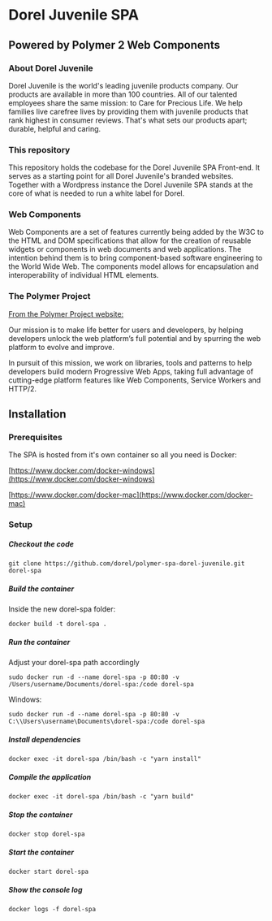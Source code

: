 # Dorel Juvenile SPA
## Powered by Polymer 2 Web Components

### About Dorel Juvenile
Dorel Juvenile is the world's leading juvenile products company. Our products are available in more than 100 countries. All of our talented employees share the same mission: to Care for Precious Life. We help families live carefree lives by providing them with juvenile products that rank highest in consumer reviews. That's what sets our products apart; durable, helpful and caring.

### This repository

This repository holds the codebase for the Dorel Juvenile SPA Front-end. It serves as a starting point for all Dorel Juvenile's branded websites. Together with a Wordpress instance the Dorel Juvenile SPA stands at the core of what is needed to run a white label for Dorel.

### Web Components
Web Components are a set of features currently being added by the W3C to the HTML and DOM specifications that allow for the creation of reusable widgets or components in web documents and web applications. The intention behind them is to bring component-based software engineering to the World Wide Web. The components model allows for encapsulation and interoperability of individual HTML elements.

### The Polymer Project

[From the Polymer Project website:](https://www.polymer-project.org/about)

Our mission is to make life better for users and developers, by helping developers unlock the web platform’s full potential and by spurring the web platform to evolve and improve.

In pursuit of this mission, we work on libraries, tools and patterns to help developers build modern Progressive Web Apps, taking full advantage of cutting-edge platform features like Web Components, Service Workers and HTTP/2.

## Installation

### Prerequisites

The SPA is hosted from it's own container so all you need is Docker:

[https://www.docker.com/docker-windows](https://www.docker.com/docker-windows)

[https://www.docker.com/docker-mac](https://www.docker.com/docker-mac)

### Setup

##### Checkout the code

    git clone https://github.com/dorel/polymer-spa-dorel-juvenile.git dorel-spa
    
##### Build the container

Inside the new dorel-spa folder:

    docker build -t dorel-spa .

##### Run the container

Adjust your dorel-spa path accordingly

    sudo docker run -d --name dorel-spa -p 80:80 -v /Users/username/Documents/dorel-spa:/code dorel-spa
    
Windows:

    sudo docker run -d --name dorel-spa -p 80:80 -v C:\\Users\username\Documents\dorel-spa:/code dorel-spa
    
##### Install dependencies
    
    docker exec -it dorel-spa /bin/bash -c "yarn install"
    
##### Compile the application
    
    docker exec -it dorel-spa /bin/bash -c "yarn build"
    
##### Stop the container
    
    docker stop dorel-spa
    
##### Start the container
    
    docker start dorel-spa
    
##### Show the console log
    
    docker logs -f dorel-spa
